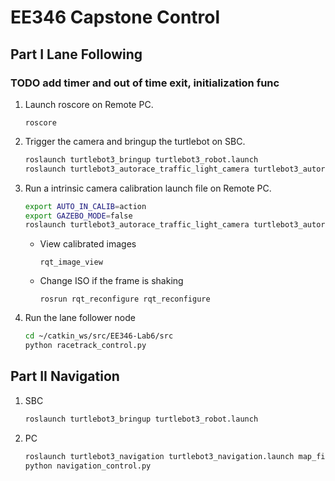 # EE346 Capstone Control

## Part I Lane Following

### TODO add timer and out of time exit, initialization func
1. Launch roscore on Remote PC.
    ```
    roscore
    ```
2. Trigger the camera and bringup the turtlebot on SBC.
    ```bash
    roslaunch turtlebot3_bringup turtlebot3_robot.launch
    roslaunch turtlebot3_autorace_traffic_light_camera turtlebot3_autorace_camera_pi.launch
    ```

3. Run a intrinsic camera calibration launch file on Remote PC.
    ```bash
    export AUTO_IN_CALIB=action
    export GAZEBO_MODE=false
    roslaunch turtlebot3_autorace_traffic_light_camera turtlebot3_autorace_intrinsic_camera_calibration.launch
    ```

   - View calibrated images
       ```
       rqt_image_view
       ```

   - Change ISO if the frame is shaking

       ```
       rosrun rqt_reconfigure rqt_reconfigure
       ```

4. Run the lane follower node
    ```bash
    cd ~/catkin_ws/src/EE346-Lab6/src
    python racetrack_control.py
    ```
## Part II Navigation

1. SBC
    ```bash
    roslaunch turtlebot3_bringup turtlebot3_robot.launch
    ```
2. PC
    ```bash
    roslaunch turtlebot3_navigation turtlebot3_navigation.launch map_file:=$HOME/map_lab.yaml
    python navigation_control.py
    ```
